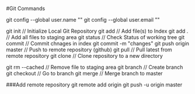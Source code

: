 #Git Commands

git config --global user.name ""
git config --global user.email ""

git init						// Initialize Local Git Repository
git add <file> 					// Add file(s) to Index
git add .						// Add all files to staging area
git status						// Check Status of working tree
git commit						// Commit chnages in index
	git commit -m "changes"
git push origin master						// Push to remote repository (github)
git pull						// Pull latest from remote repository
git clone						// Clone repository to a new directory

git rm --cached <file>			// Remove file to staging area
git branch <name>				// Create branch
git checkout <branch-name>		// Go to branch
git merge <brance-name>			// Merge branch to master

###Add remote repository
git remote add origin <link-to-github-repo>
git push -u origin master